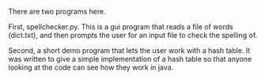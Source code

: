 There are two programs here.

First, spellchecker.py. This is a gui program that reads a file of words (dict.txt), and then prompts the user for an input file to check the spelling of.

Second, a short demo program that lets the user work with a hash table. It was written to give a simple implementation of a hash table so that anyone looking at the code can see how they work in java.